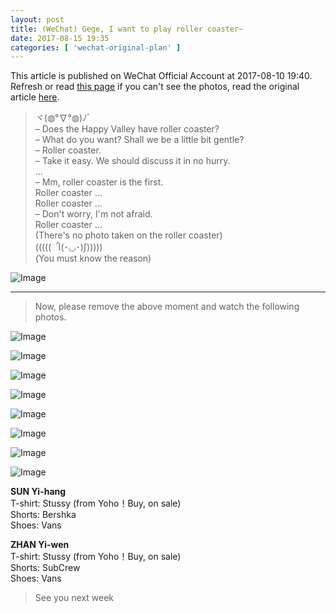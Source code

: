 ```yaml
---
layout: post
title: (WeChat) Gege, I want to play roller coaster~
date: 2017-08-15 19:35
categories: [ 'wechat-original-plan' ]
---
```


This article is published on WeChat Official Account at 2017-08-10 19:40. Refresh or read [this page](https://github.com/Quadrifolium/originalplan/blob/gh-pages/_posts/WeChat/2017-08-15-WeChat-Original-Plan.md) if you can't see the photos, read the original article [here](https://mp.weixin.qq.com/s/ZFvFmO-lqkZECMQhVpjfpQ).

<!-- more -->

> ヾ(◍°∇°◍)ﾉﾞ  
> – Does the Happy Valley have roller coaster?  
> – What do you want? Shall we be a little bit gentle?  
> – Roller coaster.  
> – Take it easy. We should discuss it in no hurry.  
> …  
> – Mm, roller coaster is the first.  
> Roller coaster …  
> Roller coaster …  
> – Don't worry, I'm not afraid.  
> Roller coaster …  
> (There's no photo taken on the roller coaster)  
> (((((ી(･◡･)ʃ)))))  
> (You must know the reason)

![Image](http://mmbiz.qpic.cn/mmbiz_png/XOMVurd7hjRYotRbztCwjVaqcRsxg9Hd8cdmeBfPuC9PQvIKkcO9DsYicJJSxrt46FQ2ecSr9XZicbHzyeSUhvVA/640)

---

> Now, please remove the above moment and watch the following photos.

![Image](http://mmbiz.qpic.cn/mmbiz_jpg/XOMVurd7hjRYotRbztCwjVaqcRsxg9HdrWYvD9O0IQPzRI0ocym5tSoIPWQfaeF9gvjwMNwG7Y1V5ZDozVe4bg/640)

![Image](http://mmbiz.qpic.cn/mmbiz_jpg/XOMVurd7hjRYotRbztCwjVaqcRsxg9HdOHicS5euhvWibJ9ACo3ymenYiak7CjuOReUPXoNWBI4Gu5smIF110LdZQ/640)

![Image](http://mmbiz.qpic.cn/mmbiz_jpg/XOMVurd7hjRYotRbztCwjVaqcRsxg9HdNaZ0CuYVw1ZQibrEql2F1gMycwwSQ2HlELxyt233kfrE0dibbkyg3iazA/640)

![Image](http://mmbiz.qpic.cn/mmbiz_jpg/XOMVurd7hjRYotRbztCwjVaqcRsxg9Hd9BlTEual0iax3bByTOicaJ2vQLr94p98pMspibTpkjbyhZJ2W069qmAaw/640)

![Image](http://mmbiz.qpic.cn/mmbiz_jpg/XOMVurd7hjRYotRbztCwjVaqcRsxg9Hd6o5RNqv9w9HeCHpUbNsXrAkFKNibl5Dn0vp0dhBGjKQDicCEKmGSibnoQ/640)

![Image](http://mmbiz.qpic.cn/mmbiz_jpg/XOMVurd7hjRYotRbztCwjVaqcRsxg9HdaClBqNEuwZs2hZiasV9qbnEQvbR1Tz6H3mKb6x2s6icozDKXOk7EZmXw/640)

![Image](http://mmbiz.qpic.cn/mmbiz_jpg/XOMVurd7hjRYotRbztCwjVaqcRsxg9HdQYBqjGLKUlo31wFlh7mVUwRQGJ1K7FyCN2QFicb0w1Ljfy4iaRYTW2DQ/640)

![Image](http://mmbiz.qpic.cn/mmbiz_jpg/XOMVurd7hjRYotRbztCwjVaqcRsxg9HdesdQpHKf0ibNlHVibd2YicRicw9maGCj5NPWqcxdljhYac1B5bcZAteUWg/640)

**SUN Yi-hang**  
T-shirt: Stussy (from Yoho！Buy, on sale)  
Shorts: Bershka  
Shoes: Vans

**ZHAN Yi-wen**  
T-shirt: Stussy (from Yoho！Buy, on sale)  
Shorts: SubCrew  
Shoes: Vans

> See you next week
